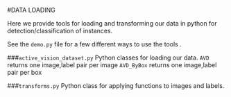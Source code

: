 #DATA LOADING

Here we provide tools for loading and transforming our data in python
 for detection/classification of instances.

See the `demo.py` file for a few different ways to use the tools .

###`active_vision_dataset.py`
Python classes for loading our data.
`AVD` returns one image,label pair per image
`AVD_ByBox` returns one image,label pair per box

###`transforms.py`
Python class for applying functions to images and labels.




